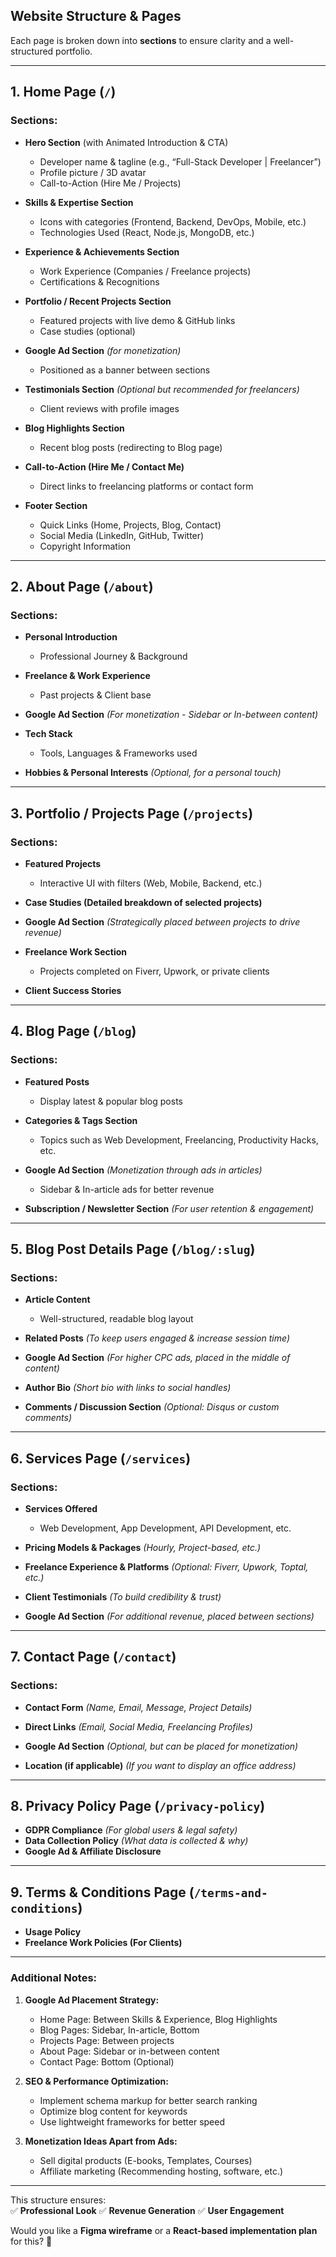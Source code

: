 ## **Website Structure & Pages**  
Each page is broken down into **sections** to ensure clarity and a well-structured portfolio.

---

## **1. Home Page (`/`)**  
### **Sections:**  
- **Hero Section** (with Animated Introduction & CTA)  
  - Developer name & tagline (e.g., “Full-Stack Developer | Freelancer”)  
  - Profile picture / 3D avatar  
  - Call-to-Action (Hire Me / Projects)  

- **Skills & Expertise Section**  
  - Icons with categories (Frontend, Backend, DevOps, Mobile, etc.)  
  - Technologies Used (React, Node.js, MongoDB, etc.)  

- **Experience & Achievements Section**  
  - Work Experience (Companies / Freelance projects)  
  - Certifications & Recognitions  

- **Portfolio / Recent Projects Section**  
  - Featured projects with live demo & GitHub links  
  - Case studies (optional)  

- **Google Ad Section** *(for monetization)*  
  - Positioned as a banner between sections  

- **Testimonials Section** *(Optional but recommended for freelancers)*  
  - Client reviews with profile images  

- **Blog Highlights Section**  
  - Recent blog posts (redirecting to Blog page)  

- **Call-to-Action (Hire Me / Contact Me)**  
  - Direct links to freelancing platforms or contact form  

- **Footer Section**  
  - Quick Links (Home, Projects, Blog, Contact)  
  - Social Media (LinkedIn, GitHub, Twitter)  
  - Copyright Information  

---

## **2. About Page (`/about`)**  
### **Sections:**  
- **Personal Introduction**  
  - Professional Journey & Background  

- **Freelance & Work Experience**  
  - Past projects & Client base  

- **Google Ad Section** *(For monetization - Sidebar or In-between content)*  

- **Tech Stack**  
  - Tools, Languages & Frameworks used  

- **Hobbies & Personal Interests** *(Optional, for a personal touch)*  

---

## **3. Portfolio / Projects Page (`/projects`)**  
### **Sections:**  
- **Featured Projects**  
  - Interactive UI with filters (Web, Mobile, Backend, etc.)  

- **Case Studies (Detailed breakdown of selected projects)**  

- **Google Ad Section** *(Strategically placed between projects to drive revenue)*  

- **Freelance Work Section**  
  - Projects completed on Fiverr, Upwork, or private clients  

- **Client Success Stories**  

---

## **4. Blog Page (`/blog`)**  
### **Sections:**  
- **Featured Posts**  
  - Display latest & popular blog posts  

- **Categories & Tags Section**  
  - Topics such as Web Development, Freelancing, Productivity Hacks, etc.  

- **Google Ad Section** *(Monetization through ads in articles)*  
  - Sidebar & In-article ads for better revenue  

- **Subscription / Newsletter Section** *(For user retention & engagement)*  

---

## **5. Blog Post Details Page (`/blog/:slug`)**  
### **Sections:**  
- **Article Content**  
  - Well-structured, readable blog layout  

- **Related Posts** *(To keep users engaged & increase session time)*  

- **Google Ad Section** *(For higher CPC ads, placed in the middle of content)*  

- **Author Bio** *(Short bio with links to social handles)*  

- **Comments / Discussion Section** *(Optional: Disqus or custom comments)*  

---

## **6. Services Page (`/services`)**  
### **Sections:**  
- **Services Offered**  
  - Web Development, App Development, API Development, etc.  

- **Pricing Models & Packages** *(Hourly, Project-based, etc.)*  

- **Freelance Experience & Platforms** *(Optional: Fiverr, Upwork, Toptal, etc.)*  

- **Client Testimonials** *(To build credibility & trust)*  

- **Google Ad Section** *(For additional revenue, placed between sections)*  

---

## **7. Contact Page (`/contact`)**  
### **Sections:**  
- **Contact Form** *(Name, Email, Message, Project Details)*  

- **Direct Links** *(Email, Social Media, Freelancing Profiles)*  

- **Google Ad Section** *(Optional, but can be placed for monetization)*  

- **Location (if applicable)** *(If you want to display an office address)*  

---

## **8. Privacy Policy Page (`/privacy-policy`)**  
- **GDPR Compliance** *(For global users & legal safety)*  
- **Data Collection Policy** *(What data is collected & why)*  
- **Google Ad & Affiliate Disclosure**  

---

## **9. Terms & Conditions Page (`/terms-and-conditions`)**  
- **Usage Policy**  
- **Freelance Work Policies (For Clients)**  

---

### **Additional Notes:**  
1. **Google Ad Placement Strategy:**  
   - Home Page: Between Skills & Experience, Blog Highlights  
   - Blog Pages: Sidebar, In-article, Bottom  
   - Projects Page: Between projects  
   - About Page: Sidebar or in-between content  
   - Contact Page: Bottom (Optional)  

2. **SEO & Performance Optimization:**  
   - Implement schema markup for better search ranking  
   - Optimize blog content for keywords  
   - Use lightweight frameworks for better speed  

3. **Monetization Ideas Apart from Ads:**  
   - Sell digital products (E-books, Templates, Courses)  
   - Affiliate marketing (Recommending hosting, software, etc.)  

---

This structure ensures:  
✅ **Professional Look** ✅ **Revenue Generation** ✅ **User Engagement**  

Would you like a **Figma wireframe** or a **React-based implementation plan** for this? 🚀